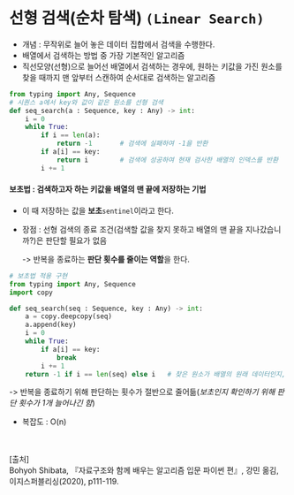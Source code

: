 # 선형 검색(순차 탐색) `(Linear Search)`

- 개념 : 무작위로 늘어 놓은 데이터 집합에서 검색을 수행한다.
- 배열에서 검색하는 방법 중 가장 기본적인 알고리즘
- 직선모양(선형)으로 늘어선 배열에서 검색하는 경우에, 원하는 키값을 가진 원소를 찾을 때까지 맨 앞부터 스캔하여 순서대로 검색하는 알고리즘

~~~ python
from typing import Any, Sequence
# 시퀀스 a에서 key와 값이 같은 원소를 선형 검색
def seq_search(a : Sequence, key : Any) -> int:
    i = 0
    while True:
        if i == len(a):
            return -1		# 검색에 실패하여 -1을 반환
        if a[i] == key:
            return i		# 검색에 성공하여 현재 검사한 배열의 인덱스를 반환
        i += 1
~~~



#### 보초법 : 검색하고자 하는 키값을 배열의 맨 끝에 저장하는 기법

- 이 때 저장하는 값을 **보초**`sentinel`이라고 한다.

- 장점 : 선형 검색의 종료 조건(검색할 값을 찾지 못하고 배열의 맨 끝을 지나갔습니까?)은 판단할 필요가 없음 

  -> 반복을 종료하는 **판단 횟수를 줄이는 역할**을 한다.

~~~python
# 보초법 적용 구현
from typing import Any, Sequence
import copy

def seq_search(seq : Sequence, key : Any) -> int:
    a = copy.deepcopy(seq)
    a.append(key)
    i = 0
    while True:
        if a[i] == key:
            break
        i += 1
    return -1 if i == len(seq) else i	# 찾은 원소가 배열의 원래 데이터인지, 보초인지 판단해야함
~~~

-> 반복을 종료하기 위해 판단하는 횟수가 절반으로 줄어듦(*보초인지 확인하기 위해 판단 횟수가 1개 늘어나긴 함*)

- 복잡도 : O(n)


<br/><br/>
[출처]<br/>
Bohyoh Shibata, 『자료구조와 함께 배우는 알고리즘 입문 파이썬 편』, 강민 옮김, 이지스퍼블리싱(2020), p111-119.
